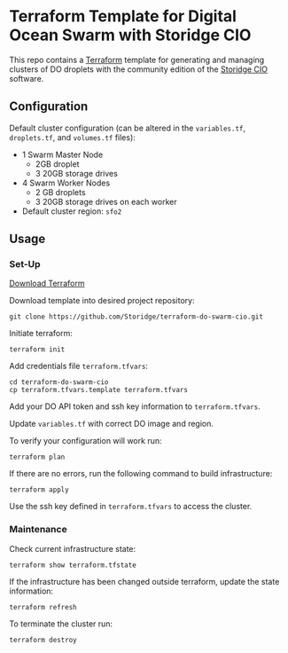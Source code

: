 # Terraform Template for Digital Ocean Swarm with Storidge CIO
This repo contains a [Terraform](https://www.terraform.io/) template for generating and managing clusters of DO droplets with the community edition of the [Storidge CIO](http://storidge.com/docs/) software.

## Configuration
Default cluster configuration (can be altered in the `variables.tf`, `droplets.tf`, and `volumes.tf` files):

* 1 Swarm Master Node
  * 2GB droplet
  * 3 20GB storage drives
* 4 Swarm Worker Nodes
  * 2 GB droplets
  * 3 20GB storage drives on each worker
* Default cluster region: `sfo2`

## Usage
### Set-Up
[Download Terraform](https://www.terraform.io/downloads.html)

Download template into desired project repository:
```
git clone https://github.com/Storidge/terraform-do-swarm-cio.git
```

Initiate terraform:
```
terraform init
```
Add credentials file `terraform.tfvars`:
```
cd terraform-do-swarm-cio
cp terraform.tfvars.template terraform.tfvars
```
Add your DO API token and ssh key information to `terraform.tfvars`.

Update `variables.tf` with correct DO image and region.

To verify your configuration will work run:

```
terraform plan
```
If there are no errors, run the following command to build infrastructure:
```
terraform apply
```
Use the ssh key defined in `terraform.tfvars` to access the cluster.

### Maintenance
Check current infrastructure state:
```
terraform show terraform.tfstate
```

If the infrastructure has been changed outside terraform, update the state information:
```
terraform refresh
```						

To terminate the cluster run:
```
terraform destroy
```					
